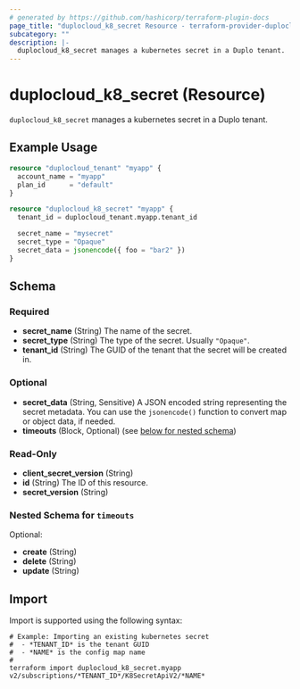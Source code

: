 ```yaml
---
# generated by https://github.com/hashicorp/terraform-plugin-docs
page_title: "duplocloud_k8_secret Resource - terraform-provider-duplocloud"
subcategory: ""
description: |-
  duplocloud_k8_secret manages a kubernetes secret in a Duplo tenant.
---
```


# duplocloud_k8_secret (Resource)

`duplocloud_k8_secret` manages a kubernetes secret in a Duplo tenant.

## Example Usage

```terraform
resource "duplocloud_tenant" "myapp" {
  account_name = "myapp"
  plan_id      = "default"
}

resource "duplocloud_k8_secret" "myapp" {
  tenant_id = duplocloud_tenant.myapp.tenant_id

  secret_name = "mysecret"
  secret_type = "Opaque"
  secret_data = jsonencode({ foo = "bar2" })
}
```

<!-- schema generated by tfplugindocs -->
## Schema

### Required

- **secret_name** (String) The name of the secret.
- **secret_type** (String) The type of the secret.  Usually `"Opaque"`.
- **tenant_id** (String) The GUID of the tenant that the secret will be created in.

### Optional

- **secret_data** (String, Sensitive) A JSON encoded string representing the secret metadata. You can use the `jsonencode()` function to convert map or object data, if needed.
- **timeouts** (Block, Optional) (see [below for nested schema](#nestedblock--timeouts))

### Read-Only

- **client_secret_version** (String)
- **id** (String) The ID of this resource.
- **secret_version** (String)

<a id="nestedblock--timeouts"></a>
### Nested Schema for `timeouts`

Optional:

- **create** (String)
- **delete** (String)
- **update** (String)

## Import

Import is supported using the following syntax:

```shell
# Example: Importing an existing kubernetes secret
#  - *TENANT_ID* is the tenant GUID
#  - *NAME* is the config map name
#
terraform import duplocloud_k8_secret.myapp v2/subscriptions/*TENANT_ID*/K8SecretApiV2/*NAME*
```
